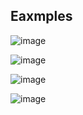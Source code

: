 **Eaxmples**
---

![image](https://github.com/rio-ke/workman/assets/88568938/7b4f3eb3-dfde-4336-8e24-2193eb42bc8a)

![image](https://github.com/rio-ke/workman/assets/88568938/32ffee42-737e-469b-8e21-a2c1f169af85)

![image](https://github.com/rio-ke/workman/assets/88568938/16feba0f-3f94-4beb-8b42-eed5a8ddeddf)

![image](https://github.com/rio-ke/workman/assets/88568938/f1e42737-c80d-4056-a3ef-8fd64e6b2afd)
